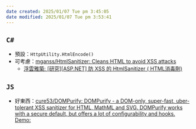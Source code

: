 ```yaml
---
date created: 2025/01/07 Tue pm 3:45:05
date modified: 2025/01/07 Tue pm 3:53:41
---
```

## `C#`

- 預設：`HttpUtility.HtmlEncode()`
- 可考慮：[mganss/HtmlSanitizer: Cleans HTML to avoid XSS attacks](https://github.com/mganss/HtmlSanitizer)
	- [浮雲雅築: [研究][ASP.NET] 防 XSS 的 HtmlSanitizer ( HTML消毒劑)](https://shaurong.blogspot.com/2021/09/aspnet-xss-htmlsanitizer-html.html)


## `JS`

- 好東西：[cure53/DOMPurify: DOMPurify - a DOM-only, super-fast, uber-tolerant XSS sanitizer for HTML, MathML and SVG. DOMPurify works with a secure default, but offers a lot of configurability and hooks. Demo:](https://github.com/cure53/DOMPurify?tab=readme-ov-file)